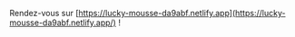 Rendez-vous sur [https://lucky-mousse-da9abf.netlify.app](https://lucky-mousse-da9abf.netlify.app/) !
